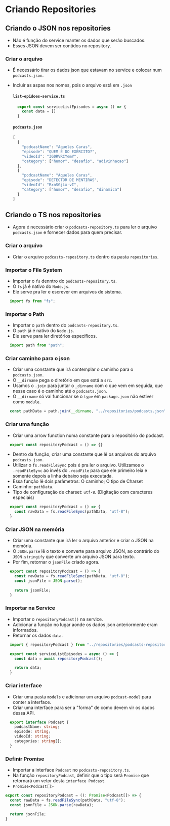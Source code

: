 # Criando Repositories

## Criando o JSON nos repositories

  - Não é função do service manter os dados que serão buscados.
  - Esses JSON devem ser contidos no repository.

  ### Criar o arquivo

  - É necessário tirar os dados json que estavam no service e colocar num `podcasts.json`.
  - Incluir as aspas nos nomes, pois o arquivo está em `.json`
    
    #### `list-epidoes-service.ts`
    ```js
      export const serviceListEpisodes = async () => {
        const data = []
      }
    ```

    #### `podcasts.json`
    ```js
    [
      {
        "podcastName": "Aqueles Caras",
        "episode": "QUEM É DO EXÉRCITO?",
        "videoId": "3G0RVRCYemY",
        "category": ["humor", "desafio", "adivinhacao"]
      },
      {
        "podcastName": "Aqueles Caras",
        "episode": "DETECTOR DE MENTIRAS",
        "videoId": "RxnSGjLx-vI",
        "category": ["humor", "desafio", "dinamica"]
      }  
    ]
    ```

## Criando o TS nos repositories

  - Agora é necessário criar o `podcasts-repository.ts` para ler o arquivo `podcasts.json` e fornecer dados para quem precisar.

  ### Criar o arquivo

  - Criar o arquivo `podcasts-repository.ts` dentro da pasta `repositories`.

  ### Importar o File System

  - Importar o `fs` denntro do `podcasts-repository.ts`.
  - O `fs` já é nativo do `Node.js`.
  - Ele serve pra ler e escrever em arquivos de sistema.
  
  ```js
    import fs from "fs";
  ```

  ### Importar o Path

  - Importar o `path` dentro do `podcasts-repository.ts`.
  - O `path` já é nativo do `Node.js`.
  - Ele serve para ler diretórios específicos.

  ```js
    import path from "path";
  ```

  ### Criar caminho para o json

  - Criar uma constante que irá contemplar o caminho para o `podcasts.json`.
  - O `__dirname` pega o diretório em que está a `src`.
  - Usamos o `.join` para juntar o `_dirname` com o que vem em seguida, que nesse caso é o caminho até o `podcasts.json`.
  - O `__dirname` só vai funcionar se o `type` em `package.json` não estiver como `module`.

  ```js
    const pathData = path.join(__dirname, "../repositories/podcasts.json");
  ```

  ### Criar uma função

  - Criar uma arrow function numa constante para o repositório do podcast.

  ```js
    export const repositoryPodcast = () => {}
  ```
  
  - Dentro da função, criar uma constante que lê os arquivos do arquivo `podcasts.json`.
  - Utilizar o `fs.readFileSync` pois é pra ler o arquivo. Utilizamos o `.readFileSync` ao invés do `.readFile` para que ele primeiro leia e somente depois a linha debaixo seja executada.
  - Essa função lê dois parâmetros: O caminho; O tipo de Charset
  - Caminho: `pathData`.
  - Tipo de configuração de charset: `utf-8`. (Digitação com caracteres especiais)

  ```js
    export const repositoryPodcast = () => {
      const rawData = fs.readFileSync(pathData, "utf-8");
    }
  ```

  ### Criar JSON na memória

  - Criar uma constante que irá ler o arquivo anterior e criar o JSON na memória.
  - O `JSON.parse` lê o texto e converte para arquivo JSON, ao contrário do `JSON.stringify` que converte um arquivo JSON para texto.
  - Por fim, retornar o `jsonFile` criado agora.
  
  ```js
    export const repositoryPodcast = () => {
      const rawData = fs.readFileSync(pathData, "utf-8");
      const jsonFile = JSON.parse();
      
      return jsonFile;
    }
  ```

  ### Importar na Service

  - Importar o `repositoryPodcast()` na service.
  - Adicionar a função no lugar aonde os dados json anteriormente eram informados.
  - Retornar os dados `data`.

  ```js
    import { repositoryPodcast } from "../repositories/podcasts-repository"

    export const serviceListEpisodes = async () => {
      const data = await repositoryPodcast();

      return data;
    }
  ```

  ### Criar interface 

  - Criar uma pasta `models` e adicionar um arquivo `podcast-model` para conter a interface.
  - Criar uma interface para ser a "forma" de como devem vir os dados dessa API.
  
  ```ts
    export interface Podcast {
      podcastName: string;
      episode: string;
      videoId: string;
      categories: string[];
    }
  ```

  ### Definir Promise

  - Importar a interface `Podcast` no `podcasts-repository.ts`.
  - Na função `repositoryPodcast`, definir que o tipo será `Promise` que retornará um vetor desta `interface Podcast`.
  - `Promise<Podcast[]>`

  ```js
  export const repositoryPodcast = (): Promise<Podcast[]> => {
    const rawData = fs.readFileSync(pathData, "utf-8");
    const jsonFile = JSON.parse(rawData);

    return jsonFile;
  }
  ```
